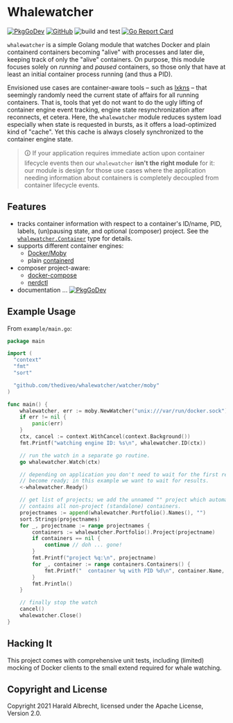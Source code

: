 # Whalewatcher

[![PkgGoDev](https://pkg.go.dev/badge/github.com/thediveo/whalewatcher)](https://pkg.go.dev/github.com/thediveo/whalewatcher)
[![GitHub](https://img.shields.io/github/license/thediveo/whalewatcher)](https://img.shields.io/github/license/thediveo/whalewatcher)
![build and test](https://github.com/thediveo/whalewatcher/workflows/build%20and%20test/badge.svg?branch=master)
[![Go Report Card](https://goreportcard.com/badge/github.com/thediveo/whalewatcher)](https://goreportcard.com/report/github.com/thediveo/whalewatcher)

`whalewatcher` is a simple Golang module that watches Docker and plain
containerd containers becoming "alive" with processes and later die, keeping
track of only the "alive" containers. On purpose, this module focuses solely on
_running_ and _paused_ containers, so those only that have at least an initial
container process running (and thus a PID).

Envisioned use cases are container-aware tools – such as
[lxkns](https://github.com/thediveo/lxkns) – that seemingly randomly need the
current state of affairs for all running containers. That is, tools that yet do
not want to do the ugly lifting of container engine event tracking, engine state
resynchronization after reconnects, et cetera. Here, the `whalewatcher` module
reduces system load especially when state is requested in bursts, as it offers a
load-optimized kind of "cache". Yet this cache is always closely synchronized to
the container engine state.

> 🛈 If your application requires immediate action upon container lifecycle
> events then our `whalewatcher` **isn't the right module** for it: our module
> is design for those use cases where the application needing information about
> containers is completely decoupled from container lifecycle events.

## Features

- tracks container information with respect to a container's ID/name, PID,
  labels, (un)pausing state, and optional (composer) project. See the
  [`whalewatcher.Container`](https://pkg.go.dev/github.com/thediveo/whalewatcher#Container)
  type for details.
- supports different container engines:
  - [Docker/Moby](https://github.com/moby/moby)
  - plain [containerd](https://github.com/containerd/containerd)
- composer project-aware:
  - [docker-compose](https://docs.docker.com/compose/)
  - [nerdctl](https://github.com/containerd/nerdctl)
- documentation ...
  [![PkgGoDev](https://pkg.go.dev/badge/github.com/thediveo/whalewatcher)](https://pkg.go.dev/github.com/thediveo/whalewatcher)

## Example Usage

From `example/main.go`:

```go
package main

import (
  "context"
  "fmt"
  "sort"

  "github.com/thediveo/whalewatcher/watcher/moby"
)

func main() {
    whalewatcher, err := moby.NewWatcher("unix:///var/run/docker.sock")
    if err != nil {
        panic(err)
    }
    ctx, cancel := context.WithCancel(context.Background())
    fmt.Printf("watching engine ID: %s\n", whalewatcher.ID(ctx))

    // run the watch in a separate go routine.
    go whalewatcher.Watch(ctx)

    // depending on application you don't need to wait for the first results to
    // become ready; in this example we want to wait for results.
    <-whalewatcher.Ready()

    // get list of projects; we add the unnamed "" project which automatically
    // contains all non-project (standalone) containers.
    projectnames := append(whalewatcher.Portfolio().Names(), "")
    sort.Strings(projectnames)
    for _, projectname := range projectnames {
        containers := whalewatcher.Portfolio().Project(projectname)
        if containers == nil {
            continue // doh ... gone!
        }
        fmt.Printf("project %q:\n", projectname)
        for _, container := range containers.Containers() {
            fmt.Printf("  container %q with PID %d\n", container.Name, container.PID)
        }
        fmt.Println()
    }

    // finally stop the watch
    cancel()
    whalewatcher.Close()
}
```

## Hacking It

This project comes with comprehensive unit tests, including (limited) mocking of
Docker clients to the small extend required for whale watching.

## Copyright and License

Copyright 2021 Harald Albrecht, licensed under the Apache License, Version 2.0.
